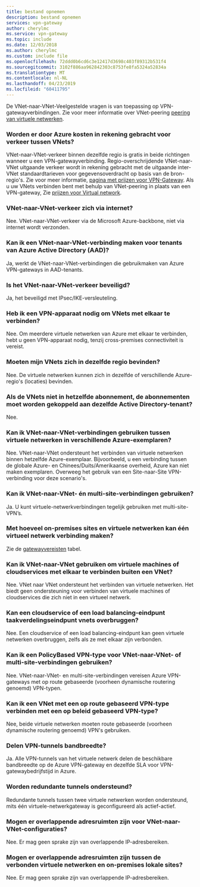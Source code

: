 ```yaml
---
title: bestand opnemen
description: bestand opnemen
services: vpn-gateway
author: cherylmc
ms.service: vpn-gateway
ms.topic: include
ms.date: 12/03/2018
ms.author: cherylmc
ms.custom: include file
ms.openlocfilehash: 72ddd0b6cd6c3e12417d3698c403f89312b531f4
ms.sourcegitcommit: 3102f886aa962842303c8753fe8fa5324a52834a
ms.translationtype: MT
ms.contentlocale: nl-NL
ms.lasthandoff: 04/23/2019
ms.locfileid: "60411795"
---
```

De VNet-naar-VNet-Veelgestelde vragen is van toepassing op VPN-gatewayverbindingen. Zie voor meer informatie over VNet-peering [peering van virtuele netwerken](../articles/virtual-network/virtual-network-peering-overview.md).

### <a name="does-azure-charge-for-traffic-between-vnets"></a>Worden er door Azure kosten in rekening gebracht voor verkeer tussen VNets?

VNet-naar-VNet-verkeer binnen dezelfde regio is gratis in beide richtingen wanneer u een VPN-gatewayverbinding. Regio-overschrijdende VNet-naar-VNet uitgaande verkeer wordt in rekening gebracht met de uitgaande inter-VNet standaardtarieven voor gegevensoverdracht op basis van de bron-regio's. Zie voor meer informatie, [pagina met prijzen voor VPN-Gateway](https://azure.microsoft.com/pricing/details/vpn-gateway/). Als u uw VNets verbinden bent met behulp van VNet-peering in plaats van een VPN-gateway, Zie [prijzen voor Virtual network](https://azure.microsoft.com/pricing/details/virtual-network/).

### <a name="does-vnet-to-vnet-traffic-travel-across-the-internet"></a>VNet-naar-VNet-verkeer zich via internet?

Nee. VNet-naar-VNet-verkeer via de Microsoft Azure-backbone, niet via internet wordt verzonden.

### <a name="can-i-establish-a-vnet-to-vnet-connection-across-azure-active-directory-aad-tenants"></a>Kan ik een VNet-naar-VNet-verbinding maken voor tenants van Azure Active Directory (AAD)?

Ja, werkt de VNet-naar-VNet-verbindingen die gebruikmaken van Azure VPN-gateways in AAD-tenants.

### <a name="is-vnet-to-vnet-traffic-secure"></a>Is het VNet-naar-VNet-verkeer beveiligd?

Ja, het beveiligd met IPsec/IKE-versleuteling.

### <a name="do-i-need-a-vpn-device-to-connect-vnets-together"></a>Heb ik een VPN-apparaat nodig om VNets met elkaar te verbinden?

Nee. Om meerdere virtuele netwerken van Azure met elkaar te verbinden, hebt u geen VPN-apparaat nodig, tenzij cross-premises connectiviteit is vereist.

### <a name="do-my-vnets-need-to-be-in-the-same-region"></a>Moeten mijn VNets zich in dezelfde regio bevinden?

Nee. De virtuele netwerken kunnen zich in dezelfde of verschillende Azure-regio's (locaties) bevinden.

### <a name="if-the-vnets-arent-in-the-same-subscription-do-the-subscriptions-need-to-be-associated-with-the-same-active-directory-tenant"></a>Als de VNets niet in hetzelfde abonnement, de abonnementen moet worden gekoppeld aan dezelfde Active Directory-tenant?

Nee.

### <a name="can-i-use-vnet-to-vnet-to-connect-virtual-networks-in-separate-azure-instances"></a>Kan ik VNet-naar-VNet-verbindingen gebruiken tussen virtuele netwerken in verschillende Azure-exemplaren? 

Nee. VNet-naar-VNet ondersteunt het verbinden van virtuele netwerken binnen hetzelfde Azure-exemplaar. Bijvoorbeeld, u een verbinding tussen de globale Azure- en Chinees/Duits/Amerikaanse overheid, Azure kan niet maken exemplaren. Overweeg het gebruik van een Site-naar-Site VPN-verbinding voor deze scenario's.

### <a name="can-i-use-vnet-to-vnet-along-with-multi-site-connections"></a>Kan ik VNet-naar-VNet- én multi-site-verbindingen gebruiken?

Ja. U kunt virtuele-netwerkverbindingen tegelijk gebruiken met multi-site-VPN’s.

### <a name="how-many-on-premises-sites-and-virtual-networks-can-one-virtual-network-connect-to"></a>Met hoeveel on-premises sites en virtuele netwerken kan één virtueel netwerk verbinding maken?

Zie de [gatewayvereisten](../articles/vpn-gateway/vpn-gateway-about-vpn-gateway-settings.md#requirements) tabel.

### <a name="can-i-use-vnet-to-vnet-to-connect-vms-or-cloud-services-outside-of-a-vnet"></a>Kan ik VNet-naar-VNet gebruiken om virtuele machines of cloudservices met elkaar te verbinden buiten een VNet?

Nee. VNet naar VNet ondersteunt het verbinden van virtuele netwerken. Het biedt geen ondersteuning voor verbinden van virtuele machines of cloudservices die zich niet in een virtueel netwerk.

### <a name="can-a-cloud-service-or-a-load-balancing-endpoint-span-vnets"></a>Kan een cloudservice of een load balancing-eindpunt taakverdelingseindpunt vnets overbruggen?

Nee. Een cloudservice of een load balancing-eindpunt kan geen virtuele netwerken overbruggen, zelfs als ze met elkaar zijn verbonden.

### <a name="can-i-use-a-policybased-vpn-type-for-vnet-to-vnet-or-multi-site-connections"></a>Kan ik een PolicyBased VPN-type voor VNet-naar-VNet- of multi-site-verbindingen gebruiken?

Nee. VNet-naar-VNet- en multi-site-verbindingen vereisen Azure VPN-gateways met op route gebaseerde (voorheen dynamische routering genoemd) VPN-typen.

### <a name="can-i-connect-a-vnet-with-a-routebased-vpn-type-to-another-vnet-with-a-policybased-vpn-type"></a>Kan ik een VNet met een op route gebaseerd VPN-type verbinden met een op beleid gebaseerd VPN-type?

Nee, beide virtuele netwerken moeten route gebaseerde (voorheen dynamische routering genoemd) VPN's gebruiken.

### <a name="do-vpn-tunnels-share-bandwidth"></a>Delen VPN-tunnels bandbreedte?

Ja. Alle VPN-tunnels van het virtuele netwerk delen de beschikbare bandbreedte op de Azure VPN-gateway en dezelfde SLA voor VPN-gatewaybedrijfstijd in Azure.

### <a name="are-redundant-tunnels-supported"></a>Worden redundante tunnels ondersteund?

Redundante tunnels tussen twee virtuele netwerken worden ondersteund, mits één virtuele-netwerkgateway is geconfigureerd als actief-actief.

### <a name="can-i-have-overlapping-address-spaces-for-vnet-to-vnet-configurations"></a>Mogen er overlappende adresruimten zijn voor VNet-naar-VNet-configuraties?

Nee. Er mag geen sprake zijn van overlappende IP-adresbereiken.

### <a name="can-there-be-overlapping-address-spaces-among-connected-virtual-networks-and-on-premises-local-sites"></a>Mogen er overlappende adresruimten zijn tussen de verbonden virtuele netwerken en on-premises lokale sites?

Nee. Er mag geen sprake zijn van overlappende IP-adresbereiken.



